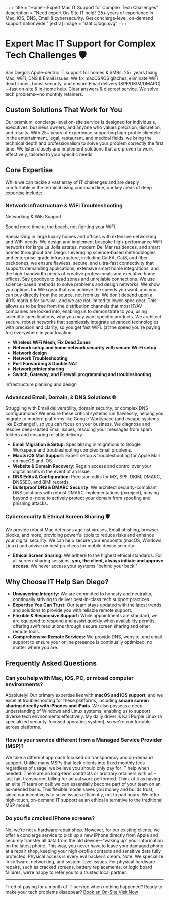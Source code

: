 +++
title = "Home - Expert Mac IT Support for Complex Tech Challenges"
description = "Need expert On-Site IT help? 25+ years of experience in Mac, iOS, DNS, Email & cybersecurity. Get concierge-level, on-demand support nationwide."
[extra]
image = "static/logo.svg"
+++
<script type="application/ld+json">
{
  "@context": "https://schema.org",
  "@type": "FAQPage",
  "mainEntity": [
    {
      "@type": "Question",
      "name": "Can you help with Mac, iOS, PC, or mixed computer environments remotely?",
      "acceptedAnswer": {
        "@type": "Answer",
        "text": "Absolutely! Our primary expertise lies with **macOS and iOS support**, and we excel at remote troubleshooting for these platforms, including **secure screen sharing directly with iPhones and iPads**. We also possess a deep understanding of Windows and Linux systems, enabling us to support diverse tech environments effectively. My daily driver is Kali Purple Linux (a specialized security-focused operating system), so we're comfortable across platforms."
      }
    },
    {
      "@type": "Question",
      "name": "How is your service different from a Managed Service Provider (MSP)?",
      "acceptedAnswer": {
        "@type": "Answer",
        "text": "We take a different approach focused on transparency and on-demand support. Unlike many MSPs that lock clients into fixed monthly fees regardless of usage, we believe you should only pay for IT help when needed. There are no long-term contracts or arbitrary retainers with us – just fair, transparent billing for actual work performed. Think of it as having an elite IT team on call: we can essentially become part of your team on an as-needed basis. This flexible model saves you money and builds trust, since our incentive is to solve issues efficiently, not to pad hours. We offer high-touch, on-demand IT support as an ethical alternative to the traditional MSP model."
      }
    }
  ]
}
</script>

# Expert Mac IT Support for Complex Tech Challenges&nbsp;🛡️

San Diego’s Apple-centric IT support for homes & SMBs. 25+ years fixing Mac, WiFi, DNS & Email issues. We fix macOS/iOS glitches, eliminate WiFi dead zones, boost security, and ensure Email delivery (SPF/DKIM/DMARC)—fast on-site & in-home help. Clear answers & discreet service. We solve tech problems—no monthly retainers.

## Custom Solutions That Work for You

Our premium, concierge-level on-site service is designed for individuals, executives, business owners, and anyone who values precision, discretion, and results. With 25+ years of experience supporting high-profile clientele in the entertainment, legal, restaurant, and medical fields, we bring the technical depth and professionalism to solve your problem correctly the first time. We listen closely and implement solutions that are proven to work effectively, tailored to your specific needs.

## Core Expertise

While we can tackle a vast array of IT challenges and are deeply comfortable in the terminal using command line, our key areas of deep expertise include:

### Network Infrastructure & WiFi Troubleshooting

Networking & WiFi Support

Spend more time at the beach, not fighting your WiFi.

Specializing in large luxury homes and offices with extensive networking and WiFi needs.
We design and implement bespoke high-performance WiFi networks for large La Jolla estates, modern Del Mar residences, and smart homes throughout San Diego. Leveraging science-based methodologies and enterprise-grade infrastructure, including Cat6A, Cat8, and fiber backbones, we ensure flawless, secure, and ultra-fast connectivity that supports demanding applications, extensive smart home integrations, and the high-bandwidth needs of creative professionals and executive home offices. Say goodbye to dead zones and unreliable connections.
We use science-based methods to solve problems and design networks. We show you options for WiFi gear that can achieve the speeds you want, and you can buy directly from the source, not from us. We don’t depend upon a 40% markup for survival, and we are not limited to lower-spec gear.
This allows us to be free from the distribution channels that most IT/AV companies are locked into, enabling us to demonstrate to you, using scientific specifications, why you may want specific products.
We architect secure, robust networks that seamlessly integrate advanced technologies with precision and clarity, so you get fast WiFi.
(at the speed you're paying for) everywhere in your location.

* **Wireless WiFi Mesh, Fix Dead Zones**
* **Network setup and home network security with secure Wi-Fi setup**
* **Network design**
* **Network Troubleshooting**
* **Port Forwarding & Double NAT**
* **Network printer sharing**
* **Switch, Gateway, and Firewall programming and troubleshooting**

Infrastructure planning and design
### Advanced Email, Domain, & DNS Solutions 🌐
Struggling with Email deliverability, domain security, or complex DNS configurations? We ensure these critical systems run flawlessly, helping you migrate to modern platforms like Google Workspace (and escape systems like Exchange!), so you can focus on your business. We diagnose and resolve deep-seated Email issues, rescuing your messages from spam folders and ensuring reliable delivery.
* **Email Migration & Setup**: Specializing in migrations to Google Workspace and troubleshooting complex Email problems.
* **Mac & iOS Mail Support**: Expert setup & troubleshooting for Apple Mail on macOS and iOS.
* **Website & Domain Recovery**: Regain access and control over your digital assets in the event of an issue.
* **DNS Edits & Configuration**: Precision edits for MX, SPF, DKIM, DMARC, DNSSEC, and BIMI records.
* **Bulletproof DNS & DMARC Security**: We architect security-compliant DNS solutions with robust DMARC implementations (p=reject), moving beyond <span class="dmarc-tag">p=none</span> to actively protect your domain from spoofing and phishing attacks.

### Cybersecurity & Ethical Screen Sharing 🛡️
We provide robust Mac defenses against viruses, Email phishing, browser blocks, and more, providing powerful tools to reduce risks and enhance your digital security. We can help secure your endpoints (macOS, Windows, Linux) and advise on best practices for mobile device security.
* **Ethical Screen Sharing:** We adhere to the highest ethical standards. For all screen-sharing sessions, **you, the client, always initiate and approve access**. We never access your systems “behind your back."

## Why Choose IT Help San Diego?

* **Unwavering Integrity:** We are committed to honesty and neutrality, continually striving to deliver best-in-class tech support practices.
* **Expertise You Can Trust:** Our team stays updated with the latest trends and solutions to provide you with reliable remote support.
* **Flexible & Responsive Support:** While appointments are standard, we are equipped to respond and assist quickly when availability permits, offering swift resolutions through secure screen sharing and other remote tools.
* **Comprehensive Remote Services:** We provide DNS, website, and email support to ensure your online presence is continually optimized, no matter where you are.

## Frequently Asked Questions

### Can you help with Mac, iOS, PC, or mixed computer environments?
Absolutely! Our primary expertise lies with **macOS and iOS support**, and we excel at troubleshooting for these platforms, including **secure screen sharing directly with iPhones and iPads**. We also possess a deep understanding of Windows and Linux systems, enabling us to support diverse tech environments effectively. My daily driver is Kali Purple Linux (a specialized security-focused operating system), so we're comfortable across platforms.

### How is your service different from a Managed Service Provider (MSP)?
We take a different approach focused on transparency and on-demand support. Unlike many MSPs that lock clients into fixed monthly fees regardless of usage, we believe you should only pay for IT help when needed. There are no long-term contracts or arbitrary retainers with us – just fair, transparent billing for actual work performed. Think of it as having an elite IT team on call: we can essentially become part of your team on an as-needed basis. This flexible model saves you money and builds trust, since our incentive is to solve issues efficiently, not to pad hours. We offer high-touch, on-demand IT support as an ethical alternative to the traditional MSP model.

### Do you fix cracked iPhone screens?

No, we’re not a hardware repair shop.
However, for our existing clients, we offer a concierge service to pick up a new iPhone directly from Apple and securely transfer all data from the old device—“waking up” your information on the latest phone. This way, you never have to leave your damaged phone at a repair shop, keeping your high-profile contacts and sensitive data fully protected. Physical access is every evil hacker’s dream.
Note: We specialize in software, networking, and system-level issues. For physical hardware repairs, such as cracked screens, battery replacements, or logic board failures, we’re happy to refer you to a trusted local partner.

---
Tired of paying for a month of IT service when nothing happened?
Ready to make your tech problems disappear?
[Book an On-Site Visit Now](https://schedule.it-help.tech/)
